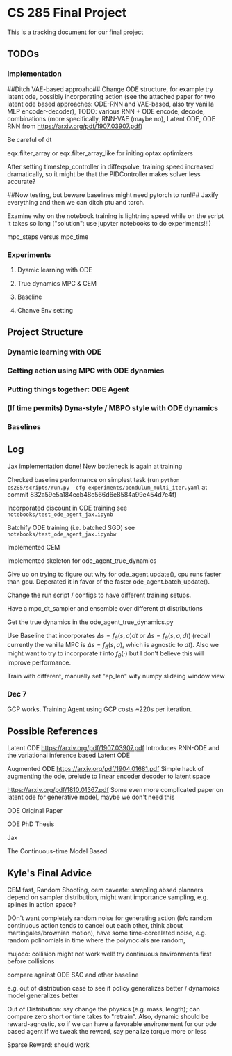 # CS 285 Final Project
This is a tracking document for our final project

## TODOs
### Implementation
##Ditch VAE-based approahc## Change ODE structure, for example try latent ode, possibly incorporating action (see the attached paper for two latent ode based approaches: ODE-RNN and VAE-based, also try vanilla MLP encoder-decoder), TODO: various RNN + ODE encode, decode, combinations (more specifically, RNN-VAE (maybe no), Latent ODE, ODE RNN from https://arxiv.org/pdf/1907.03907.pdf)

Be careful of dt

eqx.filter_array or eqx.filter_array_like for initing optax optimizers

After setting timestep_controller in diffeqsolve, training speed increased dramatically, so it might be that the PIDController makes solver less accurate?

##Now testing, but beware baselines might need pytorch to run!## Jaxify everything and then we can ditch ptu and torch.

Examine why on the notebook training is lightning speed while on the script it takes so long ("solution": use jupyter notebooks to do experiments!!!)

mpc_steps versus mpc_time

### Experiments

1. Dyamic learning with ODE 

2. True dynamics MPC & CEM

3. Baseline

4. Chanve Env setting





## Project Structure
### Dynamic learning with ODE

### Getting action using MPC with ODE dynamics

### Putting things together: ODE Agent

### (If time permits) Dyna-style / MBPO style with ODE dynamics

### Baselines




## Log

Jax implementation done! New bottleneck is again at training

Checked baseline performance on simplest task (run ```python cs285/scripts/run.py -cfg experiments/pendulum_multi_iter.yaml``` at commit 832a59e5a184ecb48c566d6e8584a99e454d7e4f)

Incorporated discount in ODE training
see ```notebooks/test_ode_agent_jax.ipynb```

Batchify ODE training (i.e. batched SGD)
see ```notebooks/test_ode_agent_jax.ipynbw```

Implemented CEM

Implemented skeleton for ode_agent_true_dynamics

Give up on trying to figure out why for ode_agent.update(), cpu runs faster than gpu. Deperated it in favor of the faster ode_agent.batch_update().

Change the run script / configs to have different training setups.

Have a mpc_dt_sampler and ensemble over different dt distributions

Get the true dynamics in the ode_agent_true_dynamics.py

Use Baseline that incorporates $\Delta s = f_\theta (s, a) dt$ or $\Delta s = f_\theta (s, a, dt)$ (recall currently the vanilla MPC is $\Delta s = f_\theta (s, a)$, which is agnostic to $dt$). Also we might want to try to incorporate $t$ into $f_\theta(\cdot)$ but I don't believe this will improve performance.

Train with different, manually set "ep_len" wity numpy slideing window view

### Dec 7

GCP works. Training Agent using GCP costs ~220s per iteration.

## Possible References

Latent ODE
https://arxiv.org/pdf/1907.03907.pdf
Introduces RNN-ODE and the variational inference based Latent ODE

Augmented ODE
https://arxiv.org/pdf/1904.01681.pdf
Simple hack of augmenting the ode, prelude to linear encoder decoder to latent space

https://arxiv.org/pdf/1810.01367.pdf
Some even more complicated paper on latent ode for generative model, maybe we don't need this

ODE Original Paper

ODE PhD Thesis

Jax

The Continuous-time Model Based


## Kyle's Final Advice
CEM fast, Random Shooting, 
cem caveate: sampling absed planners depend on sampler distribution, might want importance sampling, e.g. splines in action space? 

DOn't want completely random noise for generating action (b/c random continuous action tends to cancel out each other, think about martingales/brownian motion), have some time-coreelated noise, e.g. random polinomials in time where the polynocials are random, 

mujoco: collision might not work well! 
try continuous environments first before collisions

compare against ODE SAC and other baseline

e.g. out of distribution case to see if policy generalizes better / dynamoics model generalizes better

Out of Distribution: say change the physics (e.g. mass, length); can compare zero short or time takes to "retrain". Also, dynamic should be reward-agnostic, so if we can have a favorable environement for our ode based agent if we tweak the reward, say penalize torque more or less

Sparse Reward: should work